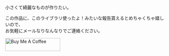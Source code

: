 小さくて綺麗なものが作りたい。

この作品に、このライブラリ使ったよ！みたいな報告貰えるとめちゃくちゃ嬉しいので、  
お気軽にメールなりなんなりでご連絡ください。

<a href="https://www.buymeacoffee.com/kyubuns" target="_blank"><img src="https://cdn.buymeacoffee.com/buttons/default-orange.png" alt="Buy Me A Coffee" height="41" width="174"></a>
